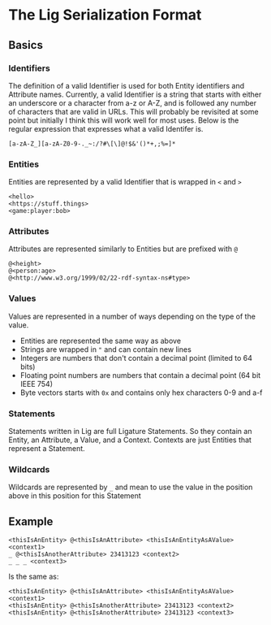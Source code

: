 # The Lig Serialization Format

## Basics

### Identifiers

The definition of a valid Identifier is used for both Entity identifiers and Attribute names.
Currently, a valid Identifier is a string that starts with either an underscore or a character from a-z or A-Z,
and is followed any number of characters that are valid in URLs.
This will probably be revisited at some point but initially I think this will work well for most uses.
Below is the regular expression that expresses what a valid Identifer is.

```regexp
[a-zA-Z_][a-zA-Z0-9-._~:/?#\[\]@!$&'()*+,;%=]*
```

### Entities

Entities are represented by a valid Identifier that is wrapped in `<` and `>`

```
<hello>
<https://stuff.things>
<game:player:bob>
```

### Attributes

Attributes are represented similarly to Entities but are prefixed with `@`

```
@<height>
@<person:age>
@<http://www.w3.org/1999/02/22-rdf-syntax-ns#type>
```

### Values

Values are represented in a number of ways depending on the type of the value.
 * Entities are represented the same way as above
 * Strings are wrapped in `"` and can contain new lines
 * Integers are numbers that don't contain a decimal point (limited to 64 bits)
 * Floating point numbers are numbers that contain a decimal point (64 bit IEEE 754)
 * Byte vectors starts with `0x` and contains only hex characters 0-9 and a-f

### Statements

Statements written in Lig are full Ligature Statements.
So they contain an Entity, an Attribute, a Value, and a Context.
Contexts are just Entities that represent a Statement.

### Wildcards

Wildcards are represented by `_` and mean to use the value in the position above in this position for this Statement

## Example

```
<thisIsAnEntity> @<thisIsAnAttribute> <thisIsAnEntityAsAValue> <context1>
_ @<thisIsAnotherAttribute> 23413123 <context2>
_ _ _ <context3>
```

Is the same as:

```
<thisIsAnEntity> @<thisIsAnAttribute> <thisIsAnEntityAsAValue> <context1>
<thisIsAnEntity> @<thisIsAnotherAttribute> 23413123 <context2>
<thisIsAnEntity> @<thisIsAnotherAttribute> 23413123 <context3>
```

